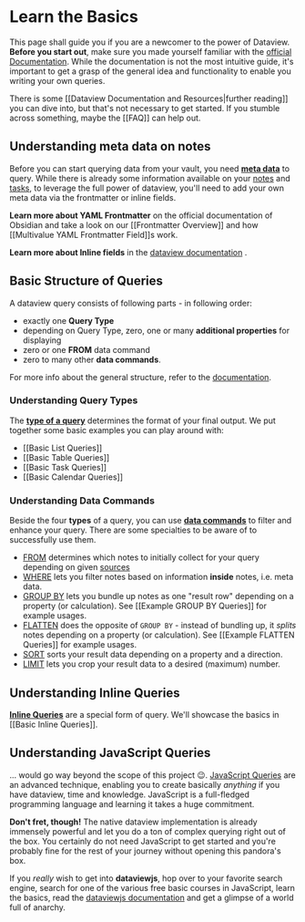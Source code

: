 
# Learn the Basics
This page shall guide you if you are a newcomer to the power of Dataview. **Before you start out**, make sure you made yourself familiar with the [official Documentation](https://blacksmithgu.github.io/obsidian-dataview/). While the documentation is not the most intuitive guide, it's important to get a grasp of the general idea and functionality to enable you writing your own queries. 

There is some [[Dataview Documentation and Resources|further reading]] you can dive into, but that's not necessary to get started. If you stumble across something, maybe the [[FAQ]] can help out.

## Understanding meta data on notes

Before you can start querying data from your vault, you need [**meta data**](https://blacksmithgu.github.io/obsidian-dataview/data-annotation/) to query. While there is already some information available on your [notes](https://blacksmithgu.github.io/obsidian-dataview/data-annotation/#implicit-fields) and [tasks](https://blacksmithgu.github.io/obsidian-dataview/data-annotation/#implicit-fields_1), to leverage the full power of dataview, you'll need to add your own meta data via the frontmatter or inline fields.

**Learn more about YAML Frontmatter** on the official documentation of Obsidian and take a look on our [[Frontmatter Overview]] and how [[Multivalue YAML Frontmatter Field]]s work.

**Learn more about Inline fields** in the [dataview documentation](https://blacksmithgu.github.io/obsidian-dataview/data-annotation/) .

## Basic Structure of Queries

A dataview query consists of following parts - in following order:

- exactly one **Query Type**
- depending on Query Type, zero, one or many **additional properties** for displaying
- zero or one **FROM** data command
- zero to many other **data commands**.

For more info about the general structure, refer to the [documentation](https://blacksmithgu.github.io/obsidian-dataview/query/queries/#general-format).

### Understanding Query Types

The [**type of a query**](https://blacksmithgu.github.io/obsidian-dataview/query/queries/#query-types) determines the format of your final output. We put together some basic examples you can play around with:

- [[Basic List Queries]]
- [[Basic Table Queries]]
- [[Basic Task Queries]]
- [[Basic Calendar Queries]]

### Understanding Data Commands

Beside the four **types** of a query, you can use [**data commands**](https://blacksmithgu.github.io/obsidian-dataview/query/queries/#data-commands) to filter and enhance your query. There are some specialties to be aware of to successfully use them.

- [FROM](https://blacksmithgu.github.io/obsidian-dataview/query/queries/#from) determines which notes to initially collect for your query depending on given [sources](https://blacksmithgu.github.io/obsidian-dataview/query/sources/)
- [WHERE](https://blacksmithgu.github.io/obsidian-dataview/query/queries/#where) lets you filter notes based on information **inside** notes, i.e. meta data.
- [GROUP BY](https://blacksmithgu.github.io/obsidian-dataview/query/queries/#group-by) lets you bundle up notes as one "result row" depending on a property (or calculation). See [[Example GROUP BY Queries]] for example usages.
- [FLATTEN](https://blacksmithgu.github.io/obsidian-dataview/query/queries/#flatten) does the opposite of `GROUP BY` - instead of bundling up, it _splits_ notes depending on a property (or calculation). See [[Example FLATTEN Queries]] for example usages.
- [SORT](https://blacksmithgu.github.io/obsidian-dataview/query/queries/#sort) sorts your result data depending on a property and a direction.
- [LIMIT](https://blacksmithgu.github.io/obsidian-dataview/query/queries/#limit) lets you crop your result data to a desired (maximum) number. 

## Understanding Inline Queries

[**Inline Queries**](https://blacksmithgu.github.io/obsidian-dataview/data-queries/#inline-dql) are a special form of query. We'll showcase the basics in [[Basic Inline Queries]].

## Understanding JavaScript Queries

... would go way beyond the scope of this project 😉. [JavaScript Queries](https://blacksmithgu.github.io/obsidian-dataview/api/intro/) are an advanced technique, enabling you to create basically _anything_ if you have dataview, time and knowledge. JavaScript is a full-fledged programming language and learning it takes a huge commitment. 

**Don't fret, though!** The native dataview implementation is already immensely powerful and let you do a ton of complex querying right out of the box. You certainly do not need JavaScript to get started and you're probably fine for the rest of your journey without opening this pandora's box. 

If you *really* wish to get into **dataviewjs**, hop over to your favorite search engine, search for one of the various free basic courses in JavaScript, learn the basics, read the [dataviewjs documentation](https://blacksmithgu.github.io/obsidian-dataview/api/code-reference/) and get a glimpse of a world full of anarchy.